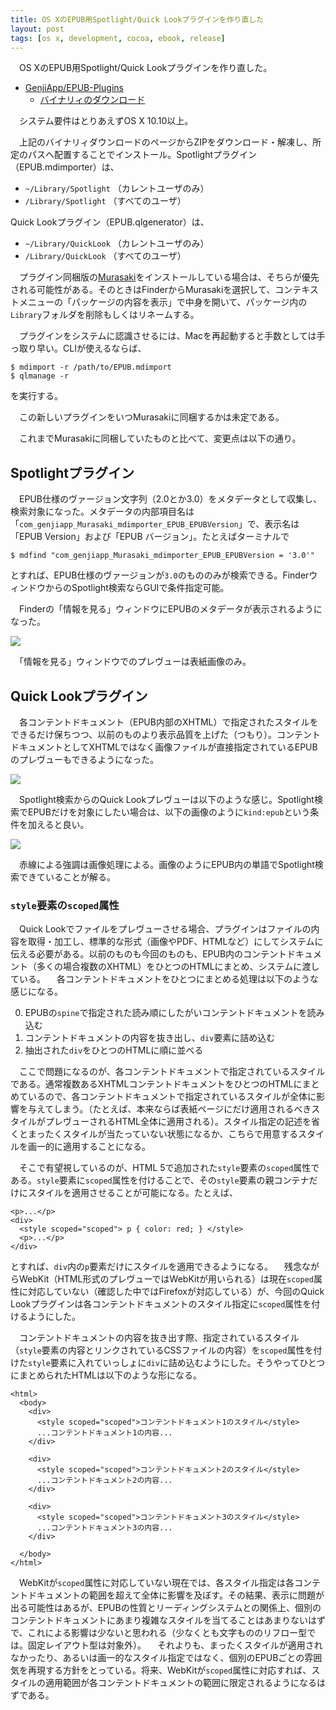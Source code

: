 ```yaml
---
title: OS XのEPUB用Spotlight/Quick Lookプラグインを作り直した
layout: post
tags: [os x, development, cocoa, ebook, release]
---
```


　OS XのEPUB用Spotlight/Quick Lookプラグインを作り直した。

- [GenjiApp/EPUB-Plugins](https://github.com/GenjiApp/EPUB-Plugins)
  - [バイナリィのダウンロード](https://github.com/GenjiApp/EPUB-Plugins/releases/tag/v1.0)

　システム要件はとりあえずOS X 10.10以上。

　上記のバイナリィダウンロードのページからZIPをダウンロード・解凍し、所定のパスへ配置することでインストール。Spotlightプラグイン（EPUB.mdimporter）は、

- `~/Library/Spotlight` （カレントユーザのみ）
- `/Library/Spotlight` （すべてのユーザ）

Quick Lookプラグイン（EPUB.qlgenerator）は、

- `~/Library/QuickLook` （カレントユーザのみ）
- `/Library/QuickLook` （すべてのユーザ）

　プラグイン同梱版の[Murasaki](/mac/murasaki/)をインストールしている場合は、そちらが優先される可能性がある。そのときはFinderからMurasakiを選択して、コンテキストメニューの「パッケージの内容を表示」で中身を開いて、パッケージ内の`Library`フォルダを削除もしくはリネームする。

　プラグインをシステムに認識させるには、Macを再起動すると手数としては手っ取り早い。CLIが使えるならば、

```
$ mdimport -r /path/to/EPUB.mdimport
$ qlmanage -r
```

を実行する。

　この新しいプラグインをいつMurasakiに同梱するかは未定である。

　これまでMurasakiに同梱していたものと比べて、変更点は以下の通り。

## Spotlightプラグイン

　EPUB仕様のヴァージョン文字列（2.0とか3.0）をメタデータとして収集し、検索対象になった。メタデータの内部項目名は「`com_genjiapp_Murasaki_mdimporter_EPUB_EPUBVersion`」で、表示名は「EPUB Version」および「EPUB バージョン」。たとえばターミナルで

```$ mdfind "com_genjiapp_Murasaki_mdimporter_EPUB_EPUBVersion = '3.0'"```

とすれば、EPUB仕様のヴァージョンが`3.0`のもののみが検索できる。FinderウィンドウからのSpotlight検索ならGUIで条件指定可能。

　Finderの「情報を見る」ウィンドウにEPUBのメタデータが表示されるようになった。

![](/blog/img/20150404/get-info.png)

　「情報を見る」ウィンドウでのプレヴューは表紙画像のみ。

## Quick Lookプラグイン

　各コンテントドキュメント（EPUB内部のXHTML）で指定されたスタイルをできるだけ保ちつつ、以前のものより表示品質を上げた（つもり）。コンテントドキュメントとしてXHTMLではなく画像ファイルが直接指定されているEPUBのプレヴューもできるようになった。

![](/blog/img/20150404/quick-look.png)

　Spotlight検索からのQuick Lookプレヴューは以下のような感じ。Spotlight検索でEPUBだけを対象にしたい場合は、以下の画像のように`kind:epub`という条件を加えると良い。

![](/blog/img/20150404/spotlight.png)

　赤線による強調は画像処理による。画像のようにEPUB内の単語でSpotlight検索できていることが解る。

### `style`要素の`scoped`属性

　Quick Lookでファイルをプレヴューさせる場合、プラグインはファイルの内容を取得・加工し、標準的な形式（画像やPDF、HTMLなど）にしてシステムに伝える必要がある。以前のものも今回のものも、EPUB内のコンテントドキュメント（多くの場合複数のXHTML）をひとつのHTMLにまとめ、システムに渡している。
　各コンテントドキュメントをひとつにまとめる処理は以下のような感じになる。

0. EPUBの`spine`で指定された読み順にしたがいコンテントドキュメントを読み込む
0. コンテントドキュメントの内容を抜き出し、`div`要素に詰め込む
0. 抽出された`div`をひとつのHTMLに順に並べる

　ここで問題になるのが、各コンテントドキュメントで指定されているスタイルである。通常複数あるXHTMLコンテントドキュメントをひとつのHTMLにまとめているので、各コンテントドキュメントで指定されているスタイルが全体に影響を与えてしまう。（たとえば、本来ならば表紙ページにだけ適用されるべきスタイルがプレヴューされるHTML全体に適用される）。スタイル指定の記述を省くとまったくスタイルが当たっていない状態になるか、こちらで用意するスタイルを画一的に適用することになる。

　そこで有望視しているのが、HTML 5で追加された`style`要素の`scoped`属性である。`style`要素に`scoped`属性を付けることで、その`style`要素の親コンテナだけにスタイルを適用させることが可能になる。たとえば、

```
<p>...</p>
<div>
  <style scoped="scoped"> p { color: red; } </style>
  <p>...</p>
</div>
```

とすれば、`div`内の`p`要素だけにスタイルを適用できるようになる。
　残念ながらWebKit（HTML形式のプレヴューではWebKitが用いられる）は現在`scoped`属性に対応していない（確認した中ではFirefoxが対応している）が、今回のQuick Lookプラグインは各コンテントドキュメントのスタイル指定に`scoped`属性を付けるようにした。

　コンテントドキュメントの内容を抜き出す際、指定されているスタイル（`style`要素の内容とリンクされているCSSファイルの内容）を`scoped`属性を付けた`style`要素に入れていっしょに`div`に詰め込むようにした。そうやってひとつにまとめられたHTMLは以下のような形になる。

```
<html>
  <body>
    <div>
      <style scoped="scoped">コンテントドキュメント1のスタイル</style>
      ...コンテントドキュメント1の内容...
    </div>

    <div>
      <style scoped="scoped">コンテントドキュメント2のスタイル</style>
      ...コンテントドキュメント2の内容...
    </div>

    <div>
      <style scoped="scoped">コンテントドキュメント3のスタイル</style>
      ...コンテントドキュメント3の内容...
    </div>
      
  </body>
</html>
```

　WebKitが`scoped`属性に対応していない現在では、各スタイル指定は各コンテントドキュメントの範囲を超えて全体に影響を及ぼす。その結果、表示に問題が出る可能性はあるが、EPUBの性質とリーディングシステムとの関係上、個別のコンテントドキュメントにあまり複雑なスタイルを当てることはあまりないはずで、これによる影響は少ないと思われる（少なくとも文字もののリフロー型では。固定レイアウト型は対象外）。
　それよりも、まったくスタイルが適用されなかったり、あるいは画一的なスタイル指定ではなく、個別のEPUBごとの雰囲気を再現する方針をとっている。将来、WebKitが`scoped`属性に対応すれば、スタイルの適用範囲が各コンテントドキュメントの範囲に限定されるようになるはずである。


